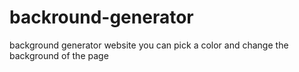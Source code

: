 # backround-generator
background generator website you can pick a color and change the background of the page
